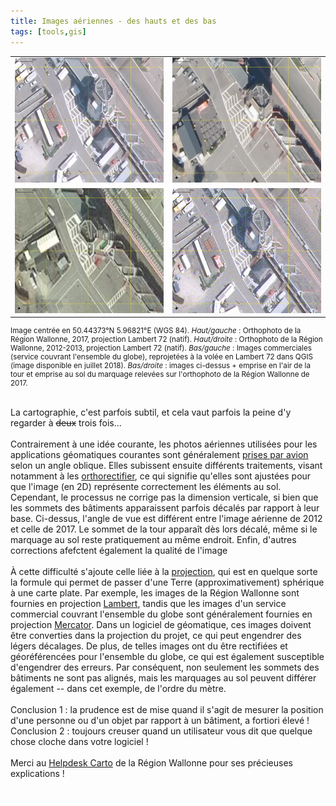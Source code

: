 ```yaml
---
title: Images aériennes - des hauts et des bas
tags: [tools,gis]
---
```

<table>
  <tr>
    <td><img src="../images/001.png" style="height:200px"></td><td><img src="../images/002.png" style="height:200px"></td>
  </tr>
  <tr>
    <td><img src="../images/003.png" style="height:200px"></td><td><img src="../images/001_003.gif"  style="height:200px"></td>
  </tr>
  </table>

<div style="font-size:smaller">
Image centrée en 50.44373°N 5.96821°E (WGS 84). <i>Haut/gauche</i> : Orthophoto de la Région Wallonne, 2017, projection Lambert 72 (natif).
<i>Haut/droite</i> : Orthophoto de la Région Wallonne, 2012-2013, projection Lambert 72 (natif).
<i>Bas/gauche</i> : Images commerciales (service couvrant l'ensemble du globe), reprojetées à la volée en Lambert 72 dans QGIS (image disponible en juillet 2018).
<i>Bas/droite</i> : images ci-dessus + emprise en l'air de la tour et emprise au sol du marquage relevées sur l'orthophoto de la Région Wallonne de 2017.<br>
</div>

<br>La cartographie, c'est parfois subtil, et cela vaut parfois la peine d'y regarder à <s>deux</s> trois fois... <br><br>
Contrairement à une idée courante, les photos aériennes utilisées pour les applications géomatiques courantes sont généralement <a href='http://www.interatlas.fr/download/ia-docortho.pdf'>prises par avion</a> selon un angle oblique. Elles subissent ensuite différents traitements, visant notamment à les <a href='http://geoportail.wallonie.be/georeferentiel/orthophotos'>orthorectifier</a>, ce qui signifie qu'elles sont ajustées pour que l'image (en 2D) représente correctement les éléments au sol. Cependant, le processus ne corrige pas la dimension verticale, si bien que les sommets des bâtiments apparaissent parfois décalés par rapport à leur base. Ci-dessus, l'angle de vue est différent entre l'image aérienne de 2012 et celle de 2017. Le sommet de la tour apparaît dès lors décalé, même si le marquage au sol reste pratiquement au même endroit. Enfin, d'autres corrections afefctent également la qualité de l'image<br><br>
À cette difficulté s'ajoute celle liée à la <a href='https://fr.wikipedia.org/wiki/Projection_cartographique'>projection</a>, qui est en quelque sorte la formule qui permet de passer d'une Terre (approximativement) sphérique à une carte plate. Par exemple, les images de la Région Wallonne sont fournies en projection <a href='https://fr.wikipedia.org/wiki/Projection_conique_conforme_de_Lambert'>Lambert</a>, tandis que les images d'un service commercial couvrant l'ensemble du globe sont généralement fournies en projection <a href='https://fr.wikipedia.org/wiki/Projection_de_Mercator'>Mercator</a>. Dans un logiciel de géomatique, ces images doivent être converties dans la projection du projet, ce qui peut engendrer des légers décalages. De plus, de telles images ont du être rectifiées et géoréférencées pour l'ensemble du globe, ce qui est également susceptible d'engendrer des erreurs. Par conséquent, non seulement les sommets des bâtiments ne sont pas alignés, mais les marquages au sol peuvent différer également -- dans cet exemple, de l'ordre du mètre.<br><br>
Conclusion 1 : la prudence est de mise quand il s'agit de mesurer la position d'une personne ou d'un objet par rapport à un bâtiment, a fortiori élevé !<br>
Conclusion 2 : toujours creuser quand un utilisateur vous dit que quelque chose cloche dans votre logiciel !<br><br>
Merci au <a href='http://geoportail.wallonie.be/contact'>Helpdesk Carto</a> de la Région Wallonne pour ses précieuses explications !

<iframe src="https://www.my-poppy.eu/cnt/cnt.php" width="1" height="1" frameBorder="0">

